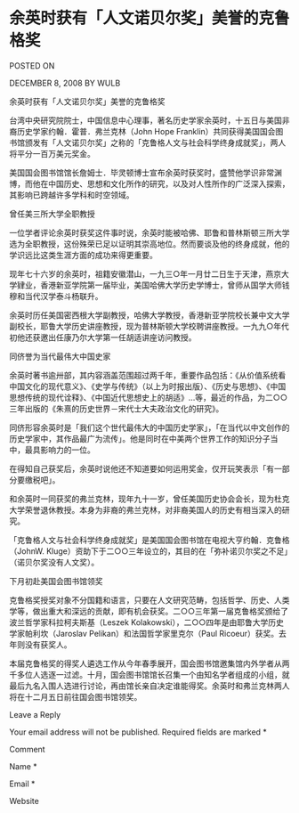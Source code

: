 # 余英时获有「人文诺贝尔奖」美誉的克鲁格奖  
POSTED ON

DECEMBER 8, 2008 BY WULB

余英时获有「人文诺贝尔奖」美誉的克鲁格奖

台湾中央研究院院士，中国信息中心理事，著名历史学家余英时，十五日与美国非裔历史学家约翰．霍普．弗兰克林（John Hope Franklin）共同获得美国国会图书馆颁发有「人文诺贝尔奖」之称的「克鲁格人文与社会科学终身成就奖」，两人将平分一百万美元奖金。

美国国会图书馆馆长詹姆士．毕灵顿博士宣布余英时获奖时，盛赞他学识非常渊博，而他在中国历史、思想和文化所作的研究，以及对人性所作的广泛深入探索，其影响已跨越许多学科和时空领域。



曾任美三所大学全职教授

一位学者评论余英时获奖这件事时说，余英时能被哈佛、耶鲁和普林斯顿三所大学选为全职教授，这份殊荣已足以证明其崇高地位。然而要谈及他的终身成就，他的学识远比这类生涯方面的成功来得更重要。

现年七十六岁的余英时，祖籍安徽潜山，一九三○年一月廿二日生于天津，燕京大学肄业，香港新亚学院第一届毕业，美国哈佛大学历史学博士，曾师从国学大师钱穆和当代汉学泰斗杨联升。

余英时历任美国密西根大学副教授，哈佛大学教授，香港新亚学院校长兼中文大学副校长，耶鲁大学历史讲座教授，现为普林斯顿大学校聘讲座教授。一九九○年代初他还获邀出任康乃尔大学第一任胡适讲座访问教授。



同侪誉为当代最伟大中国史家

余英时著书逾卅部，其内容涵盖范围超过两千年，重要作品包括：《从价值系统看中国文化的现代意义》、《史学与传统》（以上为时报出版）、《历史与思想》、《中国思想传统的现代诠释》、《中国近代思想史上的胡适》…等，最近的作品，为二○○三年出版的《朱熹的历史世界－宋代士大夫政治文化的研究》。

同侪形容余英时是「我们这个世代最伟大的中国历史学家」，「在当代以中文创作的历史学家中，其作品最广为流传」。他是同时在中美两个世界工作的知识分子当中，最具影响力的一位。

在得知自己获奖后，余英时说他还不知道要如何运用奖金，仅开玩笑表示「有一部分要缴税吧」。

和余英时一同获奖的弗兰克林，现年九十一岁，曾任美国历史协会会长，现为杜克大学荣誉退休教授。本身为非裔的弗兰克林，对非裔美国人的历史有相当深入的研究。

「克鲁格人文与社会科学终身成就奖」是美国国会图书馆在电视大亨约翰．克鲁格（JohnW. Kluge）资助下于二○○三年设立的，其目的在「弥补诺贝尔奖之不足」（诺贝尔奖没有人文奖）。



下月初赴美国会图书馆领奖

克鲁格奖授奖对象不分国籍和语言，只要在人文研究范畴，包括哲学、历史、人类学等，做出重大和深远的贡献，即有机会获奖。二○○三年第一届克鲁格奖颁给了波兰哲学家科拉柯夫斯基（Leszek Kolakowski），二○○四年是由耶鲁大学历史学家帕利坎（Jaroslav Pelikan）和法国哲学家里克尔（Paul Ricoeur）获奖。去年则没有获奖人。

本届克鲁格奖的得奖人遴选工作从今年春季展开，国会图书馆邀集馆内外学者从两千多位人选逐一过滤。十月，国会图书馆馆长召集一个由知名学者组成的小组，就最后九名入围人选进行讨论，再由馆长亲自决定谁能得奖。余英时和弗兰克林两人将在十二月五日前往国会图书馆领奖。

Leave a Reply

Your email address will not be published. Required fields are marked *

Comment

Name *

Email *

Website